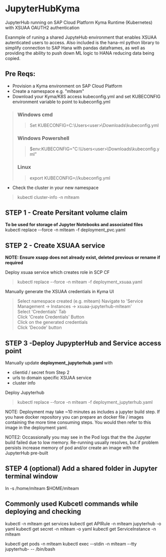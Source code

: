 # JupyterHubKyma
JupyterHub running on SAP Cloud Platform Kyma Runtime (Kubernetes) with XSUAA OAUTH2 authentication

Exanmple of runing a shared JupyteHub environment that enables XSUAA autenticated users to access.
Also included is the hana-ml python library to simplify connection to SAP Hana with pandas dataframes, as well as providing the ability to push down ML logic to HANA reducing data being copied. 

## Pre Reqs:
* Provision a Kyma environment on SAP Cloud Platform
* Create a namespace e.g. "mlteam"
* Download your Kyma/K8S access kubeconfig.yml and set KUBECONFIG environment variable to point to kubeconfig.yml
> ### Windows cmd
>> Set KUBECONFIG=C:\Users\<user>\Downloads\kubeconfig.yml 
> ### Windows Powershell
>> $env:KUBECONFIG="C:\Users\<user>\Downloads\kubeconfig.yml" 
> ### Linux
>> export KUBECONFIG=/<path>/kubeconfig.yml 

* Check the cluster in your new namespace
> kubectl cluster-info  -n mlteam


## STEP 1 - Create Persitant volume claim 
<strong> To be used for storage of Jupyter Notebooks and associated files </strong>  
kubectl replace --force -n mlteam -f deployment_pvc.yaml


## STEP 2 - Create XSUAA service  
<strong> NOTE: Ensure xsapp does not already exist, deleted previous or rename if required </strong>  

Deploy xsuaa service which creates role in SCP CF 
> kubectl replace --force -n mlteam -f deployment_xsuaa.yaml

Manually generate the XSUAA credentials in Kyma  UI 
> Select namespace created (e.g. mlteam)
> Navigate to 'Service Management -> Instances -> xsuaa-jupyterhub-mlteam'  
> Select 'Credentials' Tab  
> Click 'Create Credentials' Button  
> Click on the generated credentials   
> Click 'Decode' button  


## STEP 3 -Deploy JupypterHub and Service access point

Manually update <strong> deployment_jupyterhub.yaml </strong> with
* clientid / secret from Step 2  
* urls to domain specific XSUAA service  
* cluster info  

Deploy Jupyterhub
> kubectl replace --force -n mlteam -f deployment_jupyterhub.yaml

NOTE:  Deployment may take ~10 minutes as includes a jupyter build step. If you have docker repository you can prepare an docker file / images containing the more time consuming steps. You would then refer to this image in the deployment yaml.  

NOTE2: Occassionally you may see in the Pod logs that the the Jupyter build failed due to low memory.  Re-running usually resolves, but if problem persists increase memory of pod and/or create an image with the JupyterHub pre-built  

## STEP 4 (optional) Add a shared folder in Jupyter terminal window
ln -s  /home/mlteam $HOME/mlteam


## Commonly used Kubcetl commands while deploying and checking
kubectl -n mlteam get services
kubectl get APIRule -n mlteam jupyterhub -o yaml
kubectl get secret -n mlteam <manually generated secret> -o yaml
kubectl get ServiceInstance -n mlteam
  
kubectl get pods -n mlteam
kubectl exec --stdin -n mlteam --tty jupyterhub-<POD ID> -- /bin/bash




